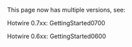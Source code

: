 This page now has multiple versions, see:

Hotwire 0.7xx: GettingStarted0700

Hotwire 0.6xx: GettingStarted0600